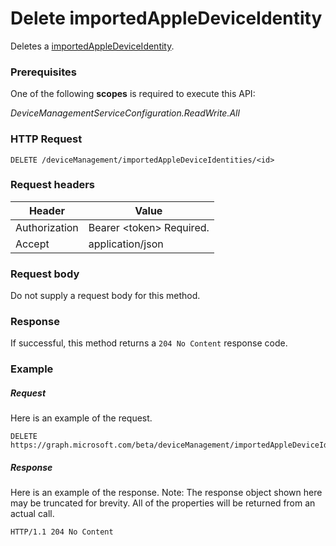 ﻿# Delete importedAppleDeviceIdentity
Deletes a [importedAppleDeviceIdentity](../resources/intune_corpenrollment_importedAppleDeviceIdentity.md).
### Prerequisites
One of the following **scopes** is required to execute this API:

*DeviceManagementServiceConfiguration.ReadWrite.All*
### HTTP Request
<!-- {
  "blockType": "ignored"
}
-->
```http
DELETE /deviceManagement/importedAppleDeviceIdentities/<id>
```

### Request headers
|Header|Value|
|---|---|
|Authorization|Bearer &lt;token&gt; Required.|
|Accept|application/json|

### Request body
Do not supply a request body for this method.

### Response
If successful, this method returns a `204 No Content` response code.

### Example
##### Request
Here is an example of the request.
```http
DELETE https://graph.microsoft.com/beta/deviceManagement/importedAppleDeviceIdentities/<id>
```

##### Response
Here is an example of the response. Note: The response object shown here may be truncated for brevity. All of the properties will be returned from an actual call.
```http
HTTP/1.1 204 No Content
```



